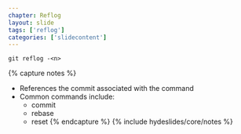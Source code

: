 ```yaml
---
chapter: Reflog
layout: slide
tags: ['reflog']
categories: ['slidecontent']
---
```


	git reflog -<n>


{% capture notes %}
* References the commit associated with the command
* Common commands include:
	* commit
	* rebase
	* reset
{% endcapture %}
{% include hydeslides/core/notes %}